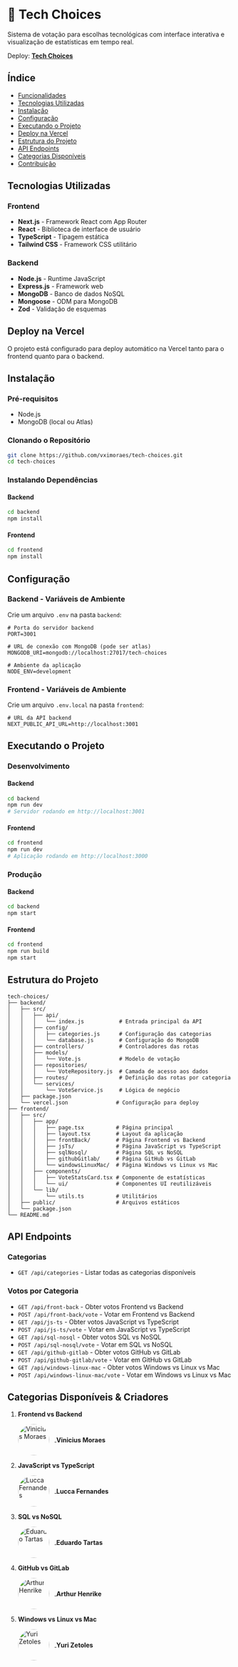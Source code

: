 # 🚀 Tech Choices

Sistema de votação para escolhas tecnológicas com interface interativa e visualização de estatísticas em tempo real. 

Deploy: **[Tech Choices](https://tech-choices-front.vercel.app)**

## Índice
- [Funcionalidades](#-funcionalidades)
- [Tecnologias Utilizadas](#-tecnologias-utilizadas)
- [Instalação](#-instalação)
- [Configuração](#-configuração)
- [Executando o Projeto](#-executando-o-projeto)
- [Deploy na Vercel](#-deploy-na-vercel)
- [Estrutura do Projeto](#-estrutura-do-projeto)
- [API Endpoints](#-api-endpoints)
- [Categorias Disponíveis](#-categorias-disponíveis)
- [Contribuição](#-contribuição)

## Tecnologias Utilizadas

### Frontend
- **Next.js** - Framework React com App Router
- **React** - Biblioteca de interface de usuário
- **TypeScript** - Tipagem estática
- **Tailwind CSS** - Framework CSS utilitário

### Backend
- **Node.js** - Runtime JavaScript
- **Express.js** - Framework web
- **MongoDB** - Banco de dados NoSQL
- **Mongoose** - ODM para MongoDB
- **Zod** - Validação de esquemas

## Deploy na Vercel

O projeto está configurado para deploy automático na Vercel tanto para o frontend quanto para o backend.

## Instalação

### Pré-requisitos
- Node.js
- MongoDB (local ou Atlas)

### Clonando o Repositório
```bash
git clone https://github.com/vximoraes/tech-choices.git
cd tech-choices
```

### Instalando Dependências

#### Backend
```bash
cd backend
npm install
```

#### Frontend
```bash
cd frontend
npm install
```

## Configuração

### Backend - Variáveis de Ambiente
Crie um arquivo `.env` na pasta `backend`:

```env
# Porta do servidor backend
PORT=3001

# URL de conexão com MongoDB (pode ser atlas)
MONGODB_URI=mongodb://localhost:27017/tech-choices

# Ambiente da aplicação
NODE_ENV=development
```

### Frontend - Variáveis de Ambiente
Crie um arquivo `.env.local` na pasta `frontend`:

```env
# URL da API backend
NEXT_PUBLIC_API_URL=http://localhost:3001
```

## Executando o Projeto

### Desenvolvimento

#### Backend
```bash
cd backend
npm run dev
# Servidor rodando em http://localhost:3001
```

#### Frontend
```bash
cd frontend
npm run dev
# Aplicação rodando em http://localhost:3000
```

### Produção

#### Backend
```bash
cd backend
npm start
```

#### Frontend
```bash
cd frontend
npm run build
npm start
```

## Estrutura do Projeto

```
tech-choices/
├── backend/
│   ├── src/
│   │   ├── api/
│   │   │   └── index.js           # Entrada principal da API
│   │   ├── config/
│   │   │   ├── categories.js      # Configuração das categorias
│   │   │   └── database.js        # Configuração do MongoDB
│   │   ├── controllers/           # Controladores das rotas
│   │   ├── models/
│   │   │   └── Vote.js            # Modelo de votação
│   │   ├── repositories/
│   │   │   └── VoteRepository.js  # Camada de acesso aos dados
│   │   ├── routes/                # Definição das rotas por categoria
│   │   └── services/
│   │       └── VoteService.js     # Lógica de negócio
│   ├── package.json
│   └── vercel.json               # Configuração para deploy
├── frontend/
│   ├── src/
│   │   ├── app/
│   │   │   ├── page.tsx          # Página principal
│   │   │   ├── layout.tsx        # Layout da aplicação
│   │   │   ├── frontBack/        # Página Frontend vs Backend
│   │   │   ├── jsTs/             # Página JavaScript vs TypeScript
│   │   │   ├── sqlNosql/         # Página SQL vs NoSQL
│   │   │   ├── githubGitlab/     # Página GitHub vs GitLab
│   │   │   └── windowsLinuxMac/  # Página Windows vs Linux vs Mac
│   │   ├── components/
│   │   │   ├── VoteStatsCard.tsx # Componente de estatísticas
│   │   │   └── ui/               # Componentes UI reutilizáveis
│   │   └── lib/
│   │       └── utils.ts          # Utilitários
│   ├── public/                   # Arquivos estáticos
│   └── package.json
└── README.md
```

## API Endpoints

### Categorias
- `GET /api/categories` - Listar todas as categorias disponíveis

### Votos por Categoria
- `GET /api/front-back` - Obter votos Frontend vs Backend
- `POST /api/front-back/vote` - Votar em Frontend vs Backend
- `GET /api/js-ts` - Obter votos JavaScript vs TypeScript
- `POST /api/js-ts/vote` - Votar em JavaScript vs TypeScript
- `GET /api/sql-nosql` - Obter votos SQL vs NoSQL
- `POST /api/sql-nosql/vote` - Votar em SQL vs NoSQL
- `GET /api/github-gitlab` - Obter votos GitHub vs GitLab
- `POST /api/github-gitlab/vote` - Votar em GitHub vs GitLab
- `GET /api/windows-linux-mac` - Obter votos Windows vs Linux vs Mac
- `POST /api/windows-linux-mac/vote` - Votar em Windows vs Linux vs Mac

## Categorias Disponíveis & Criadores

1. **Frontend vs Backend** 
    <br>

    <a href="https://github.com/vximoraes" target="_blank" rel="noopener noreferrer">
        <img src="https://avatars.githubusercontent.com/u/127636642?v=4" alt="Vinicius Moraes" width="70" height="70" style="vertical-align:middle;border-radius:50%;margin-right:12px;" />
    </a>
    <a href="https://github.com/vximoraes" target="_blank" rel="noopener noreferrer" style="vertical-align:middle;font-weight:700;color:inherit;text-decoration:none;">
        Vinicius Moraes
    </a>

    <br>

2. **JavaScript vs TypeScript**
   <br>

    <a href="https://github.com/Lucca-Livino" target="_blank" rel="noopener noreferrer">
        <img src="https://avatars.githubusercontent.com/u/197806666?v=4" alt="Lucca Fernandes" width="70" height="70" style="vertical-align:middle;border-radius:50%;margin-right:12px;" />
    </a>
    <a href="https://github.com/Lucca-Livino" target="_blank" rel="noopener noreferrer" style="vertical-align:middle;font-weight:700;color:inherit;text-decoration:none;">
        Lucca Fernandes
    </a>

    <br>

3. **SQL vs NoSQL** 
   <br>

    <a href="https://github.com/EduardoTartas" target="_blank" rel="noopener noreferrer">
        <img src="https://avatars.githubusercontent.com/u/127796879?v=4" alt="Eduardo Tartas" width="70" height="70" style="vertical-align:middle;border-radius:50%;margin-right:12px;" />
    </a>
    <a href="https://github.com/EduardoTartas" target="_blank" rel="noopener noreferrer" style="vertical-align:middle;font-weight:700;color:inherit;text-decoration:none;">
        Eduardo Tartas
    </a>

    <br>

4. **GitHub vs GitLab** 
   <br>

    <a href="https://github.com/ArthurGomes11" target="_blank" rel="noopener noreferrer">
        <img src="https://avatars.githubusercontent.com/u/172559760?v=4" alt="Arthur Henrike" width="70" height="70" style="vertical-align:middle;border-radius:50%;margin-right:12px;" />
    </a>
    <a href="https://github.com/ArthurGomes11" target="_blank" rel="noopener noreferrer" style="vertical-align:middle;font-weight:700;color:inherit;text-decoration:none;">
        Arthur Henrike
    </a>

    <br>

5. **Windows vs Linux vs Mac** 
   <br>

    <a href="https://github.com/YuriZetoles" target="_blank" rel="noopener noreferrer">
        <img src="https://avatars.githubusercontent.com/u/132094461?v=4" alt="Yuri Zetoles" width="70" height="70" style="vertical-align:middle;border-radius:50%;margin-right:12px;" />
    </a>
    <a href="https://github.com/YuriZetoles" target="_blank" rel="noopener noreferrer" style="vertical-align:middle;font-weight:700;color:inherit;text-decoration:none;">
        Yuri Zetoles
    </a>

    <br>

